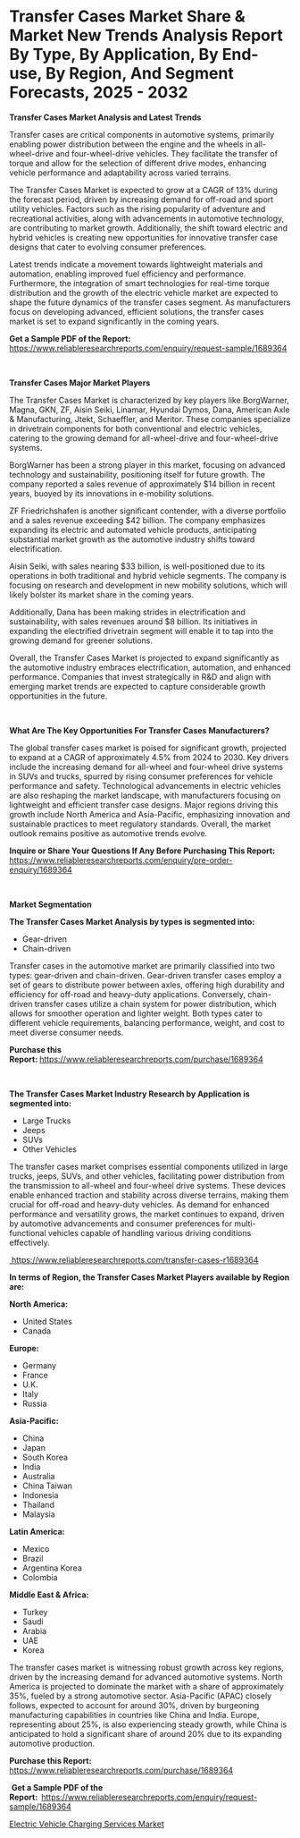 <p><h1>Transfer Cases Market Share & Market New Trends Analysis Report By Type, By Application, By End-use, By Region, And Segment Forecasts, 2025 - 2032</h1></p><p><strong>Transfer Cases Market Analysis and Latest Trends</strong></p>
<p><p>Transfer cases are critical components in automotive systems, primarily enabling power distribution between the engine and the wheels in all-wheel-drive and four-wheel-drive vehicles. They facilitate the transfer of torque and allow for the selection of different drive modes, enhancing vehicle performance and adaptability across varied terrains. </p><p>The Transfer Cases Market is expected to grow at a CAGR of 13% during the forecast period, driven by increasing demand for off-road and sport utility vehicles. Factors such as the rising popularity of adventure and recreational activities, along with advancements in automotive technology, are contributing to market growth. Additionally, the shift toward electric and hybrid vehicles is creating new opportunities for innovative transfer case designs that cater to evolving consumer preferences. </p><p>Latest trends indicate a movement towards lightweight materials and automation, enabling improved fuel efficiency and performance. Furthermore, the integration of smart technologies for real-time torque distribution and the growth of the electric vehicle market are expected to shape the future dynamics of the transfer cases segment. As manufacturers focus on developing advanced, efficient solutions, the transfer cases market is set to expand significantly in the coming years.</p></p>
<p><strong>Get a Sample PDF of the Report:&nbsp;</strong> <a href="https://www.reliableresearchreports.com/enquiry/request-sample/1689364?utm_campaign=2665&utm_medium=2&utm_source=Github&utm_content=ia&utm_term=30032025&utm_id=transfer-cases">https://www.reliableresearchreports.com/enquiry/request-sample/1689364</a></p>
<p>&nbsp;</p>
<p><strong>Transfer Cases Major Market Players</strong></p>
<p><p>The Transfer Cases Market is characterized by key players like BorgWarner, Magna, GKN, ZF, Aisin Seiki, Linamar, Hyundai Dymos, Dana, American Axle & Manufacturing, Jtekt, Schaeffler, and Meritor. These companies specialize in drivetrain components for both conventional and electric vehicles, catering to the growing demand for all-wheel-drive and four-wheel-drive systems.</p><p>BorgWarner has been a strong player in this market, focusing on advanced technology and sustainability, positioning itself for future growth. The company reported a sales revenue of approximately $14 billion in recent years, buoyed by its innovations in e-mobility solutions. </p><p>ZF Friedrichshafen is another significant contender, with a diverse portfolio and a sales revenue exceeding $42 billion. The company emphasizes expanding its electric and automated vehicle products, anticipating substantial market growth as the automotive industry shifts toward electrification.</p><p>Aisin Seiki, with sales nearing $33 billion, is well-positioned due to its operations in both traditional and hybrid vehicle segments. The company is focusing on research and development in new mobility solutions, which will likely bolster its market share in the coming years.</p><p>Additionally, Dana has been making strides in electrification and sustainability, with sales revenues around $8 billion. Its initiatives in expanding the electrified drivetrain segment will enable it to tap into the growing demand for greener solutions.</p><p>Overall, the Transfer Cases Market is projected to expand significantly as the automotive industry embraces electrification, automation, and enhanced performance. Companies that invest strategically in R&D and align with emerging market trends are expected to capture considerable growth opportunities in the future.</p></p>
<p>&nbsp;</p>
<p><strong>What Are The Key Opportunities For Transfer Cases Manufacturers?</strong></p>
<p><p>The global transfer cases market is poised for significant growth, projected to expand at a CAGR of approximately 4.5% from 2024 to 2030. Key drivers include the increasing demand for all-wheel and four-wheel drive systems in SUVs and trucks, spurred by rising consumer preferences for vehicle performance and safety. Technological advancements in electric vehicles are also reshaping the market landscape, with manufacturers focusing on lightweight and efficient transfer case designs. Major regions driving this growth include North America and Asia-Pacific, emphasizing innovation and sustainable practices to meet regulatory standards. Overall, the market outlook remains positive as automotive trends evolve.</p></p>
<p><strong>Inquire or Share Your Questions If Any Before Purchasing This Report:</strong> <a href="https://www.reliableresearchreports.com/enquiry/pre-order-enquiry/1689364?utm_campaign=2665&utm_medium=2&utm_source=Github&utm_content=ia&utm_term=30032025&utm_id=transfer-cases">https://www.reliableresearchreports.com/enquiry/pre-order-enquiry/1689364</a></p>
<p>&nbsp;</p>
<p><strong>Market Segmentation</strong></p>
<p><strong>The Transfer Cases Market Analysis by types is segmented into:</strong></p>
<p><ul><li>Gear-driven</li><li>Chain-driven</li></ul></p>
<p><p>Transfer cases in the automotive market are primarily classified into two types: gear-driven and chain-driven. Gear-driven transfer cases employ a set of gears to distribute power between axles, offering high durability and efficiency for off-road and heavy-duty applications. Conversely, chain-driven transfer cases utilize a chain system for power distribution, which allows for smoother operation and lighter weight. Both types cater to different vehicle requirements, balancing performance, weight, and cost to meet diverse consumer needs.</p></p>
<p><strong>Purchase this Report:&nbsp;</strong><a href="https://www.reliableresearchreports.com/purchase/1689364?utm_campaign=2665&utm_medium=2&utm_source=Github&utm_content=ia&utm_term=30032025&utm_id=transfer-cases">https://www.reliableresearchreports.com/purchase/1689364</a></p>
<p>&nbsp;</p>
<p><strong>The Transfer Cases Market Industry Research by Application is segmented into:</strong></p>
<p><ul><li>Large Trucks</li><li>Jeeps</li><li>SUVs</li><li>Other Vehicles</li></ul></p>
<p><p>The transfer cases market comprises essential components utilized in large trucks, jeeps, SUVs, and other vehicles, facilitating power distribution from the transmission to all-wheel and four-wheel drive systems. These devices enable enhanced traction and stability across diverse terrains, making them crucial for off-road and heavy-duty vehicles. As demand for enhanced performance and versatility grows, the market continues to expand, driven by automotive advancements and consumer preferences for multi-functional vehicles capable of handling various driving conditions effectively.</p></p>
<p><a href="https://www.reliableresearchreports.com/transfer-cases-r1689364?utm_campaign=2665&utm_medium=2&utm_source=Github&utm_content=ia&utm_term=30032025&utm_id=transfer-cases">&nbsp;https://www.reliableresearchreports.com/transfer-cases-r1689364</a></p>
<p><strong>In terms of Region, the Transfer Cases Market Players available by Region are:</strong></p>
<p>
    <p> <strong> North America: </strong>
        <ul>
            <li>United States</li>
            <li>Canada</li>
        </ul>
        </p> 
    <p> <strong> Europe: </strong>
        <ul>
            <li>Germany</li>
            <li>France</li>
            <li>U.K.</li>
            <li>Italy</li>
            <li>Russia</li>
        </ul>
        </p> 
    <p> <strong> Asia-Pacific: </strong>
        <ul>
            <li>China</li>
            <li>Japan</li>
            <li>South Korea</li>
            <li>India</li>
            <li>Australia</li>
            <li>China Taiwan</li>
            <li>Indonesia</li>
            <li>Thailand</li>
            <li>Malaysia</li>
        </ul>
        </p> 
    <p> <strong> Latin America: </strong>
        <ul>
            <li>Mexico</li>
            <li>Brazil</li>
            <li>Argentina Korea</li>
            <li>Colombia</li>
        </ul>
        </p> 
    <p> <strong> Middle East & Africa: </strong>
        <ul>
            <li>Turkey</li>
            <li>Saudi</li>
            <li>Arabia</li>
            <li>UAE</li>
            <li>Korea</li>
        </ul>
    </p>
    </p>
<p><p>The transfer cases market is witnessing robust growth across key regions, driven by the increasing demand for advanced automotive systems. North America is projected to dominate the market with a share of approximately 35%, fueled by a strong automotive sector. Asia-Pacific (APAC) closely follows, expected to account for around 30%, driven by burgeoning manufacturing capabilities in countries like China and India. Europe, representing about 25%, is also experiencing steady growth, while China is anticipated to hold a significant share of around 20% due to its expanding automotive production.</p></p>
<p><strong>Purchase this Report: </strong><a href="https://www.reliableresearchreports.com/purchase/1689364?utm_campaign=2665&utm_medium=2&utm_source=Github&utm_content=ia&utm_term=30032025&utm_id=transfer-cases">https://www.reliableresearchreports.com/purchase/1689364</a></p>
<p>&nbsp;<strong>Get a Sample PDF of the Report:&nbsp;&nbsp;</strong><a href="https://www.reliableresearchreports.com/enquiry/request-sample/1689364?utm_campaign=2665&utm_medium=2&utm_source=Github&utm_content=ia&utm_term=30032025&utm_id=transfer-cases">https://www.reliableresearchreports.com/enquiry/request-sample/1689364</a></p>
<p><strong></strong></p>
<p><p><a href="https://github.com/raffadongraffadong/Market-Research-Report-List-1/blob/main/electric-vehicle-charging-services-market.md?utm_campaign=2665&utm_medium=2&utm_source=Github&utm_content=ia&utm_term=30032025&utm_id=transfer-cases">Electric Vehicle Charging Services Market</a></p></p>